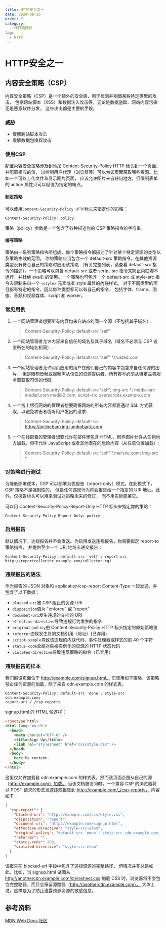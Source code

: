```yaml
---
title: HTTP安全之一
date: 2024-08-16
order: 7
category:
  - 计算机网络
tag:
  - HTTP
---
```


# HTTP安全之一

## 内容安全策略（CSP）

内容安全策略（CSP）是一个额外的安全层，用于检测并削弱某些特定类型的攻击，
包括跨站脚本（XSS）和数据注入攻击等。无论是数据盗取、网站内容污染还是恶意软件分发，
这些攻击都是主要的手段。

### 威胁

- 缓解跨站脚本攻击
- 缓解数据包嗅探攻击

### 使用CSP

配置内容安全策略涉及到添加 Content-Security-Policy HTTP 标头到一个页面，并配置相应的值，
以控制用户代理（浏览器等）可以为该页面获取哪些资源。比如一个可以上传文件和显示图片页面，
应该允许图片来自任何地方，但限制表单的 action 属性只可以赋值为指定的端点。

#### 制定策略

可以使用`Content-Security-Policy HTTP`标头来指定你的策略：

```http request
Content-Security-Policy: policy
```

策略（policy）参数是一个包含了各种描述你的 CSP 策略指令的字符串。

#### 编写策略

策略由一系列策略指令所组成，每个策略指令都描述了针对某个特定资源的类型以及策略生效的范围。
你的策略应当包含一个 default-src 策略指令，在其他资源类型没有符合自己的策略时应用该策略
（有关完整列表，请查看 default-src 指令的描述）。一个策略可以包含 default-src 或者 
script-src 指令来防止内联脚本运行，并杜绝 eval() 的使用。一个策略也可包含一个 
default-src 或 style-src 指令去限制来自一个 `<style>` 元素或者 style 属性的內联样式。
对于不同类型的项目都有特定的指令，因此每种类型都可以有自己的指令，
包括字体、frame、图像、音频和视频媒体、script 和 worker。

### 常见用例

1. 一个网站管理者想要所有内容均来自站点的同一个源（不包括其子域名）：
   > Content-Security-Policy: default-src 'self'
2. 一个网站管理者允许内容来自信任的域名及其子域名（域名不必须与 CSP 设置所在的域名相同）:
   > Content-Security-Policy: default-src 'self' *.trusted.com
3. 一个网站管理者允许网页应用的用户在他们自己的内容中包含来自任何源的图片，
   但是限制音频或视频需从信任的资源提供者，所有脚本必须从特定主机服务器获取可信的代码:
   > Content-Security-Policy: default-src 'self'; img-src *; media-src media1.com media2.com; script-src userscripts.example.com
4. 一个线上银行网站的管理者想要确保网站的所有内容都要通过 SSL 方式获取，以避免攻击者窃听用户发出的请求:
   > Content-Security-Policy: default-src https://onlinebanking.jumbobank.com
5. 一个在线邮箱的管理者想要允许在邮件里包含 HTML，同样图片允许从任何地方加载，但不允许 JavaScript 或者其他潜在的危险内容（从任意位置加载）:
   > Content-Security-Policy: default-src 'self' *.mailsite.com; img-src *

### 对策略进行测试

为降低部署成本，CSP 可以部署为仅报告（report-only）模式。在此模式下，CSP 策略不是强制性的，
但是任何违规行为将会报告给一个指定的 URI 地址。此外，仅报告标头可以用来测试对策略未来的修订，
而不用实际部署它。

可以用 Content-Security-Policy-Report-Only HTTP 标头来指定你的策略：

```http request
Content-Security-Policy-Report-Only: policy
```

### 启用报告

默认情况下，违规报告并不会发送。为启用发送违规报告，你需要指定 report-to 策略指令，
并提供至少一个 URI 地址去递交报告：

```http request
Content-Security-Policy: default-src 'self'; report-uri 
http://reportcollector.example.com/collector.cgi
```

### 违规报告的语法

作为报告的 JSON 对象和 application/csp-report Content-Type 一起发送，并包含了以下数据：
- `blocked-uri`被 CSP 阻止的资源 URI
- `disposition`值为 "enforce" 或 "report"
- `document-uri`发生违规的文档的 URI
- `effective-directive`导致违规行为发生的指令
- `original-policy`由 Content-Security-Policy HTTP 标头指定的原始策略值
- `referrer`违规发生处的文档引用（地址）(已弃用)
- `script-sample`导致该违规的内联代码、事件处理器或样式的前 40 个字符
- `status-code`全局对象被实例化的资源的 HTTP 状态代码
- `violated-directive`导致违反策略的指令（已弃用）

### 违规报告的样本

我们假设页面位于 http://example.com/signup.html。
它使用如下策略，该策略禁止任何资源的加载，除了来自 cdn.example.com 的样式表。

```http request
Content-Security-Policy: default-src 'none'; style-src cdn.example.com; 
report-uri /_/csp-reports
```

signup.html 的 HTML 像这样：

```html
<!doctype html>
<html lang="en-US">
  <head>
    <meta charset="UTF-8" />
    <title>Sign Up</title>
    <link rel="stylesheet" href="css/style.css" />
  </head>
  <body>
    Here be content.
  </body>
</html>
```

这里仅允许加载自 cdn.example.com 的样式表，然而该页面企图从自己的源（http://example.com）加载。
当该文档被访问时，一个兼容 CSP 的浏览器将以 POST 请求的形式发送违规报告到 
http://example.com/_/csp-reports，
内容如下：

```json
{
  "csp-report": {
    "blocked-uri": "http://example.com/css/style.css",
    "disposition": "report",
    "document-uri": "http://example.com/signup.html",
    "effective-directive": "style-src-elem",
    "original-policy": "default-src 'none'; style-src cdn.example.com; report-to /_/csp-reports",
    "referrer": "",
    "status-code": 200,
    "violated-directive": "style-src-elem"
  }
}
```

该报告在 blocked-uri 字段中包含了违规资源的完整路径，
但情况并非总是如此。比如，当 signup.html 试图从 http://anothercdn.example.com/stylesheet.css 
加载 CSS 时，浏览器将不会包含完整路径，而只会保留源路径（http://anothercdn.example.com）。
大体上说，这样是为了防止泄露跨源资源的敏感信息。

## 参考资料

[MDN Web Docs 社区](https://developer.mozilla.org/zh-CN/docs/Web/HTTP/CSP)
